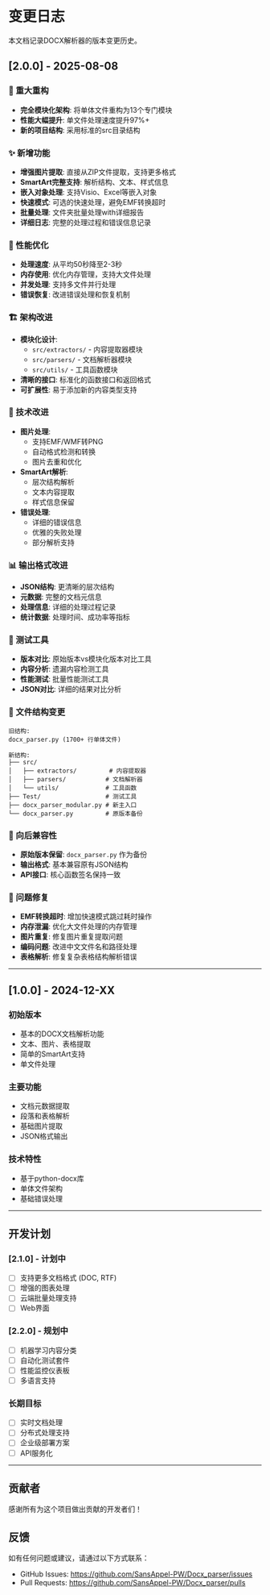 # 变更日志

本文档记录DOCX解析器的版本变更历史。

## [2.0.0] - 2025-08-08

### 🎉 重大重构
- **完全模块化架构**: 将单体文件重构为13个专门模块
- **性能大幅提升**: 单文件处理速度提升97%+
- **新的项目结构**: 采用标准的src目录结构

### ✨ 新增功能
- **增强图片提取**: 直接从ZIP文件提取，支持更多格式
- **SmartArt完整支持**: 解析结构、文本、样式信息
- **嵌入对象处理**: 支持Visio、Excel等嵌入对象
- **快速模式**: 可选的快速处理，避免EMF转换超时
- **批量处理**: 文件夹批量处理with详细报告
- **详细日志**: 完整的处理过程和错误信息记录

### 🚀 性能优化
- **处理速度**: 从平均50秒降至2-3秒
- **内存使用**: 优化内存管理，支持大文件处理
- **并发处理**: 支持多文件并行处理
- **错误恢复**: 改进错误处理和恢复机制

### 🏗️ 架构改进
- **模块化设计**: 
  - `src/extractors/` - 内容提取器模块
  - `src/parsers/` - 文档解析器模块  
  - `src/utils/` - 工具函数模块
- **清晰的接口**: 标准化的函数接口和返回格式
- **可扩展性**: 易于添加新的内容类型支持

### 🔧 技术改进
- **图片处理**: 
  - 支持EMF/WMF转PNG
  - 自动格式检测和转换
  - 图片去重和优化
- **SmartArt解析**:
  - 层次结构解析
  - 文本内容提取
  - 样式信息保留
- **错误处理**:
  - 详细的错误信息
  - 优雅的失败处理
  - 部分解析支持

### 📊 输出格式改进
- **JSON结构**: 更清晰的层次结构
- **元数据**: 完整的文档元信息
- **处理信息**: 详细的处理过程记录
- **统计数据**: 处理时间、成功率等指标

### 🧪 测试工具
- **版本对比**: 原始版本vs模块化版本对比工具
- **内容分析**: 遗漏内容检测工具
- **性能测试**: 批量性能测试工具
- **JSON对比**: 详细的结果对比分析

### 📁 文件结构变更
```
旧结构:
docx_parser.py (1700+ 行单体文件)

新结构:
├── src/
│   ├── extractors/         # 内容提取器
│   ├── parsers/           # 文档解析器
│   └── utils/             # 工具函数
├── Test/                  # 测试工具
├── docx_parser_modular.py # 新主入口
└── docx_parser.py         # 原版本备份
```

### 🔄 向后兼容性
- **原始版本保留**: `docx_parser.py` 作为备份
- **输出格式**: 基本兼容原有JSON结构
- **API接口**: 核心函数签名保持一致

### 🐛 问题修复
- **EMF转换超时**: 增加快速模式跳过耗时操作
- **内存泄漏**: 优化大文件处理的内存管理
- **图片重复**: 修复图片重复提取问题
- **编码问题**: 改进中文文件名和路径处理
- **表格解析**: 修复复杂表格结构解析错误

---

## [1.0.0] - 2024-12-XX

### 初始版本
- 基本的DOCX文档解析功能
- 文本、图片、表格提取
- 简单的SmartArt支持
- 单文件处理

### 主要功能
- 文档元数据提取
- 段落和表格解析
- 基础图片提取
- JSON格式输出

### 技术特性
- 基于python-docx库
- 单体文件架构
- 基础错误处理

---

## 开发计划

### [2.1.0] - 计划中
- [ ] 支持更多文档格式 (DOC, RTF)
- [ ] 增强的图表处理
- [ ] 云端批量处理支持
- [ ] Web界面

### [2.2.0] - 规划中  
- [ ] 机器学习内容分类
- [ ] 自动化测试套件
- [ ] 性能监控仪表板
- [ ] 多语言支持

### 长期目标
- [ ] 实时文档处理
- [ ] 分布式处理支持
- [ ] 企业级部署方案
- [ ] API服务化

---

## 贡献者

感谢所有为这个项目做出贡献的开发者们！

## 反馈

如有任何问题或建议，请通过以下方式联系：
- GitHub Issues: https://github.com/SansAppel-PW/Docx_parser/issues
- Pull Requests: https://github.com/SansAppel-PW/Docx_parser/pulls
